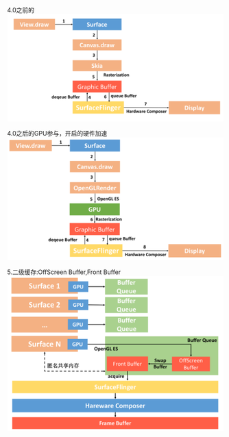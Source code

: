 
4.0之前的
![](./ec17d9a9-6ade-4bf2-a072-fe19099bdcdc.png)

4.0之后的GPU参与，开启的硬件加速
![](./af8141d8-92af-4e9b-a32d-a6bbbaa75a15.png)

5.二级缓存:OffScreen Buffer,Front Buffer
![](./0e292ca8-94f3-4480-8af2-203f1b4fe31c.png)